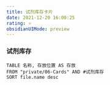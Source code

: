 ```yaml
---
title: 试剂库存卡片
date: 2021-12-20 16:00:25
rating: ⭐
obsidianUIMode: preview
---
```


### 试剂库存

```dataview
TABLE 名称, 存放位置 AS 存放
FROM "private/06-Cards" AND #试剂库存
SORT file.name desc
```